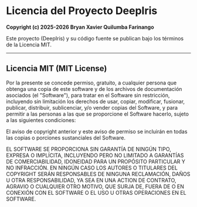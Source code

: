 # Licencia del Proyecto DeepIris

**Copyright (c) 2025-2026 Bryan Xavier Quilumba Farinango**

Este proyecto (DeepIris) y su código fuente se publican bajo los términos de la Licencia MIT.

---

## Licencia MIT (MIT License)

Por la presente se concede permiso, gratuito, a cualquier persona que obtenga una copia
de este software y de los archivos de documentación asociados (el "Software"), para tratar
en el Software sin restricción, incluyendo sin limitación los derechos
de usar, copiar, modificar, fusionar, publicar, distribuir, sublicenciar, y/o vender
copias del Software, y para permitir a las personas a las que se proporcione el Software
hacerlo, sujeto a las siguientes condiciones:

El aviso de copyright anterior y este aviso de permiso se incluirán en todas
las copias o porciones sustanciales del Software.

EL SOFTWARE SE PROPORCIONA SIN GARANTÍA DE NINGÚN TIPO, EXPRESA O
IMPLÍCITA, INCLUYENDO PERO NO LIMITADO A GARANTÍAS DE COMERCIABILIDAD,
IDONEIDAD PARA UN PROPÓSITO PARTICULAR Y NO INFRACCIÓN. EN NINGÚN CASO LOS
AUTORES O TITULARES DEL COPYRIGHT SERÁN RESPONSABLES DE NINGUNA RECLAMACIÓN, DAÑOS U OTRA
RESPONSABILIDAD, YA SEA EN UNA ACTION DE CONTRATO, AGRAVIO O CUALQUIER OTRO MOTIVO, QUE SURJA
DE, FUERA DE O EN CONEXIÓN CON EL SOFTWARE O EL USO U OTRAS OPERACIONES EN EL
SOFTWARE.
